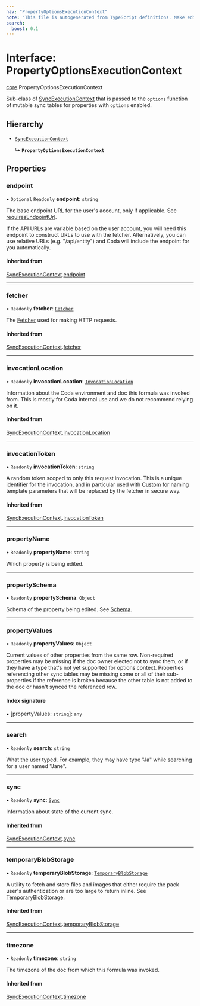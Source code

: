```yaml
---
nav: "PropertyOptionsExecutionContext"
note: "This file is autogenerated from TypeScript definitions. Make edits to the comments in the TypeScript file and then run `make docs` to regenerate this file."
search:
  boost: 0.1
---
```

# Interface: PropertyOptionsExecutionContext

[core](../modules/core.md).PropertyOptionsExecutionContext

Sub-class of [SyncExecutionContext](core.SyncExecutionContext.md) that is passed to the `options` function of
mutable sync tables for properties with `options` enabled.

## Hierarchy

- [`SyncExecutionContext`](core.SyncExecutionContext.md)

  ↳ **`PropertyOptionsExecutionContext`**

## Properties

### endpoint

• `Optional` `Readonly` **endpoint**: `string`

The base endpoint URL for the user's account, only if applicable. See
[requiresEndpointUrl](core.BaseAuthentication.md#requiresendpointurl).

If the API URLs are variable based on the user account, you will need this endpoint
to construct URLs to use with the fetcher. Alternatively, you can use relative URLs
(e.g. "/api/entity") and Coda will include the endpoint for you automatically.

#### Inherited from

[SyncExecutionContext](core.SyncExecutionContext.md).[endpoint](core.SyncExecutionContext.md#endpoint)

___

### fetcher

• `Readonly` **fetcher**: [`Fetcher`](core.Fetcher.md)

The [Fetcher](core.Fetcher.md) used for making HTTP requests.

#### Inherited from

[SyncExecutionContext](core.SyncExecutionContext.md).[fetcher](core.SyncExecutionContext.md#fetcher)

___

### invocationLocation

• `Readonly` **invocationLocation**: [`InvocationLocation`](core.InvocationLocation.md)

Information about the Coda environment and doc this formula was invoked from.
This is mostly for Coda internal use and we do not recommend relying on it.

#### Inherited from

[SyncExecutionContext](core.SyncExecutionContext.md).[invocationLocation](core.SyncExecutionContext.md#invocationlocation)

___

### invocationToken

• `Readonly` **invocationToken**: `string`

A random token scoped to only this request invocation.
This is a unique identifier for the invocation, and in particular used with
[Custom](../enums/core.AuthenticationType.md#custom) for naming template parameters that will be
replaced by the fetcher in secure way.

#### Inherited from

[SyncExecutionContext](core.SyncExecutionContext.md).[invocationToken](core.SyncExecutionContext.md#invocationtoken)

___

### propertyName

• `Readonly` **propertyName**: `string`

Which property is being edited.

___

### propertySchema

• `Readonly` **propertySchema**: `Object`

Schema of the property being edited. See [Schema](../types/core.Schema.md).

___

### propertyValues

• `Readonly` **propertyValues**: `Object`

Current values of other properties from the same row. Non-required properties may be missing
if the doc owner elected not to sync them, or if they have a type that's not yet supported
for options context. Properties referencing other sync tables may be missing some or
all of their sub-properties if the reference is broken because the other table is not
added to the doc or hasn't synced the referenced row.

#### Index signature

▪ [propertyValues: `string`]: `any`

___

### search

• `Readonly` **search**: `string`

What the user typed. For example, they may have type "Ja" while searching for a user named
"Jane".

___

### sync

• `Readonly` **sync**: [`Sync`](core.Sync.md)

Information about state of the current sync.

#### Inherited from

[SyncExecutionContext](core.SyncExecutionContext.md).[sync](core.SyncExecutionContext.md#sync)

___

### temporaryBlobStorage

• `Readonly` **temporaryBlobStorage**: [`TemporaryBlobStorage`](core.TemporaryBlobStorage.md)

A utility to fetch and store files and images that either require the pack user's authentication
or are too large to return inline. See [TemporaryBlobStorage](core.TemporaryBlobStorage.md).

#### Inherited from

[SyncExecutionContext](core.SyncExecutionContext.md).[temporaryBlobStorage](core.SyncExecutionContext.md#temporaryblobstorage)

___

### timezone

• `Readonly` **timezone**: `string`

The timezone of the doc from which this formula was invoked.

#### Inherited from

[SyncExecutionContext](core.SyncExecutionContext.md).[timezone](core.SyncExecutionContext.md#timezone)
